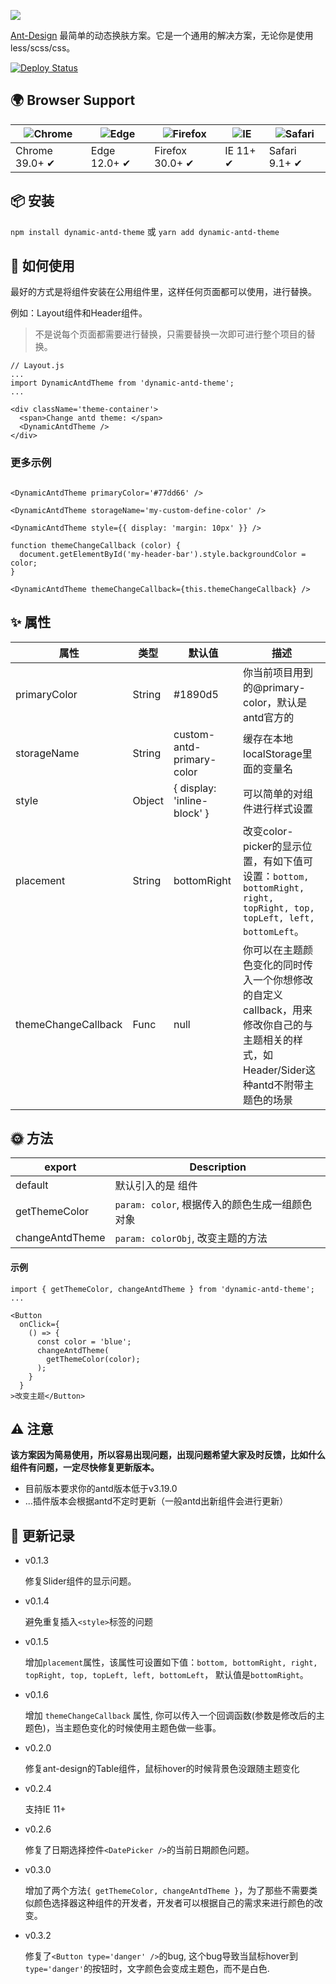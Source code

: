 ![](https://user-gold-cdn.xitu.io/2019/6/17/16b636d99d4e674e?imageView2/1/w/1304/h/734/q/85/interlace/1)

[Ant-Design](https://ant.design) 最简单的动态换肤方案。它是一个通用的解决方案，无论你是使用less/scss/css。

[![Deploy Status](https://circleci.com/gh/zeit/now-desktop.svg?style=shield)](https://dynamic-antd-theme.luffyzh.now.sh/)

## 🌍 Browser Support

| ![Chrome](https://raw.github.com/alrra/browser-logos/master/src/chrome/chrome_48x48.png) | ![Edge](https://raw.github.com/alrra/browser-logos/master/src/edge/edge_48x48.png) | ![Firefox](https://raw.github.com/alrra/browser-logos/master/src/firefox/firefox_48x48.png) | ![IE](https://raw.github.com/alrra/browser-logos/master/src/archive/internet-explorer_9-11/internet-explorer_9-11_48x48.png) | ![Safari](https://raw.github.com/alrra/browser-logos/master/src/safari/safari_48x48.png) |
| --- | --- | --- | --- | --- |
| Chrome 39.0+ ✔ | Edge 12.0+ ✔ | Firefox 30.0+ ✔ | IE 11+ ✔ | Safari 9.1+ ✔ |

## 📦 安装

`npm install dynamic-antd-theme` 或 `yarn add dynamic-antd-theme`


## 🔨 如何使用

最好的方式是将组件安装在公用组件里，这样任何页面都可以使用，进行替换。

例如：Layout组件和Header组件。

> 不是说每个页面都需要进行替换，只需要替换一次即可进行整个项目的替换。

```
// Layout.js
...
import DynamicAntdTheme from 'dynamic-antd-theme';
...

<div className='theme-container'>
  <span>Change antd theme: </span>
  <DynamicAntdTheme />
</div>

```
### 更多示例

```

<DynamicAntdTheme primaryColor='#77dd66' />

<DynamicAntdTheme storageName='my-custom-define-color' />

<DynamicAntdTheme style={{ display: 'margin: 10px' }} />

function themeChangeCallback (color) {
  document.getElementById('my-header-bar').style.backgroundColor = color;
}

<DynamicAntdTheme themeChangeCallback={this.themeChangeCallback} />

```

## ✨ 属性

| 属性       | 类型  |  默认值                  | 描述         |
| ---------- | ------ | --------------------- | ------------ |
| primaryColor   | String | #1890d5 |  你当前项目用到的@primary-color，默认是antd官方的      |
| storageName   | String |   custom-antd-primary-color  | 缓存在本地localStorage里面的变量名    |
| style   | Object |  { display: 'inline-block' }  | 可以简单的对组件进行样式设置  |
| placement   | String | bottomRight |  改变color-picker的显示位置，有如下值可设置：`bottom, bottomRight, right, topRight, top, topLeft, left, bottomLeft`。|
| themeChangeCallback   | Func | null | 你可以在主题颜色变化的同时传入一个你想修改的自定义callback，用来修改你自己的与主题相关的样式，如Header/Sider这种antd不附带主题色的场景 |

## 🌞 方法
| export       | Description         |
| ---------- | ------------ |
| default  | 默认引入的是 <DynamicAntdTheme /> 组件 |
| getThemeColor   | `param: color`, 根据传入的颜色生成一组颜色对象  |
| changeAntdTheme   | `param: colorObj`, 改变主题的方法 |

#### 示例
```
import { getThemeColor, changeAntdTheme } from 'dynamic-antd-theme';
...

<Button
  onClick={
    () => {
      const color = 'blue';
      changeAntdTheme(
        getThemeColor(color);
      );
    }
  }
>改变主题</Button>
```

## ⚠️ 注意

**该方案因为简易使用，所以容易出现问题，出现问题希望大家及时反馈，比如什么组件有问题，一定尽快修复更新版本。**

 - 目前版本要求你的antd版本低于v3.19.0
 - ...插件版本会根据antd不定时更新（一般antd出新组件会进行更新）

## 🔗 更新记录

  - v0.1.3
    
    修复Slider组件的显示问题。
   
  - v0.1.4
    
    避免重复插入`<style>`标签的问题

  - v0.1.5
  
    增加`placement`属性，该属性可设置如下值：`bottom, bottomRight, right, topRight, top, topLeft, left, bottomLeft`， 默认值是`bottomRight`。

  - v0.1.6
  
    增加 `themeChangeCallback` 属性, 你可以传入一个回调函数(参数是修改后的主题色)，当主题色变化的时候使用主题色做一些事。
  
  - v0.2.0

    修复ant-design的Table组件，鼠标hover的时候背景色没跟随主题变化

  - v0.2.4
  
    支持IE 11+

  - v0.2.6

    修复了日期选择控件`<DatePicker />`的当前日期颜色问题。

  - v0.3.0
  
    增加了两个方法`{ getThemeColor, changeAntdTheme }`，为了那些不需要类似颜色选择器这种组件的开发者，开发者可以根据自己的需求来进行颜色的改变。
  
  - v0.3.2
  
    修复了`<Button type='danger' />`的bug, 这个bug导致当鼠标hover到`type='danger'`的按钮时，文字颜色会变成主题色，而不是白色.
